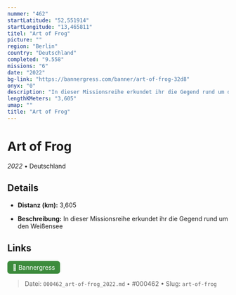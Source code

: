 ```yaml
---
nummer: "462"
startLatitude: "52,551914"
startLongitude: "13,465811"
titel: "Art of Frog"
picture: ""
region: "Berlin"
country: "Deutschland"
completed: "9.558"
missions: "6"
date: "2022"
bg-link: "https://bannergress.com/banner/art-of-frog-32d8"
onyx: "0"
description: "In dieser Missionsreihe erkundet ihr die Gegend rund um den Weißensee"
lengthKMeters: "3,605"
umap: ""
title: "Art of Frog"
---
```

# Art of Frog

*2022* • Deutschland



## Details
- **Distanz (km):** 3,605



- **Beschreibung:** In dieser Missionsreihe erkundet ihr die Gegend rund um den Weißensee


## Links
<div style="margin-top: 0.5em;">
<a href="https://bannergress.com/banner/art-of-frog-32d8" target="_blank" style="display:inline-block;margin-right:8px;padding:6px 12px;background-color:#3c8b3c;color:white;text-decoration:none;border-radius:6px;">🔗 Bannergress</a>

</div>


> Datei: `000462_art-of-frog_2022.md` • #000462 • Slug: `art-of-frog`
